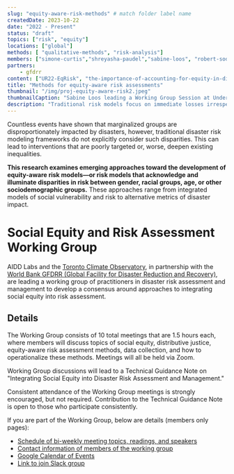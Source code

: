 ```yaml
---
slug: "equity-aware-risk-methods" # match folder label name
createdDate: 2023-10-22
date: "2022 - Present"
status: "draft"
topics: ["risk", "equity"]
locations: ["global"]
methods: [ "qualitative-methods", "risk-analysis"]
members: ["simone-curtis","shreyasha-paudel","sabine-loos", "robert-soden","rashmin-gunasekera","bramka-jafino", "karen-barns", "david-lallemant", "jocelyn-west"] # shreyasha, rashmin, bramka
partners:
    - gfdrr
content: ["UR22-EqRisk", "the-importance-of-accounting-for-equity-in-disaster-risk-models","anti-colonial-critique-of-climate-and-disaster-risk-models"]
title: "Methods for equity-aware risk assessments"
thumbnail: "/img/proj-equity-aware-risk2.jpeg"
thumbnailCaption: "Sabine Loos leading a Working Group Session at Understanding Risk 2022 in Florianopolis, Brazil."
description: "Traditional risk models focus on immediate losses irrespective of who is impacted. In this research, we work with risk modeling practitioners to develop an approach for the future of more equity-aware risk models." 
---
```

Countless events have shown that marginalized groups are disproportionately impacted by disasters, however, traditional disaster risk modeling frameworks do not explicitly consider such disparities. This can lead to interventions that are poorly targeted or, worse, deepen existing inequalities. 

**This research examines emerging approaches toward the development of equity-aware risk models—or risk models that acknowledge and illuminate disparities in risk between gender, racial groups, age, or other sociodemographic groups.** These approaches range from integrated models of social vulnerability and risk to alternative metrics of disaster impact.

# Social Equity and Risk Assessment Working Group
AIDD Labs and the [Toronto Climate Observatory](https://www.climateobservatory.ca/), in partnership with the [World Bank GFDRR (Global Facility for Disaster Reduction and Recovery)](https://www.gfdrr.org/en), are leading a working group of practitioners in disaster risk assessment and management to develop a consensus around approaches to integrating social equity into risk assessment. 

## Details
The Working Group consists of 10 total meetings that are 1.5 hours each, where members will discuss topics of social equity, distributive justice, equity-aware risk assessment methods, data collection, and how to operationalize these methods. Meetings will all be held via Zoom.

Working Group discussions will lead to a Technical Guidance Note on "Integrating Social Equity into Disaster Risk Assessment and Management."

Consistent attendance of the Working Group meetings is strongly encouraged, but not required. Contribution to the Technical Guidance Note is open to those who participate consistently.

If you are part of the Working Group, below are details (members only pages):

* <a href="https://docs.google.com/document/d/1bTJzDHz8W3ps3l2jYYV-rfnHzEoLkCijd_uElXdG8a0/edit?usp=sharing" target="_blank">Schedule of bi-weekly meeting topics, readings, and speakers</a>
* <a href="https://docs.google.com/spreadsheets/d/18N31wSQXesR31waQU9_qqFHiyKPID_qaQV8eBPub1FM/edit?usp=sharing" target="_blank">Contact information of members of the working group</a>
* <a href="https://calendar.google.com/calendar/u/0?cid=Y185MzIxMjE5MzJjY2JlMTQzMTFhMGQ4MzE4NTM0YWYzMmZjZDQzNTNiNDIyOTUwMzcyMmJkOGU4NDc0ODYzM2VhQGdyb3VwLmNhbGVuZGFyLmdvb2dsZS5jb20" target="_blank">Google Calendar of Events</a>
* <a href="https://join.slack.com/share/enQtNjE1OTc4MTc4NTY5Ny1hOTE4M2FiZjlhMTM4M2Q5MmEwZTk5YmIwZjk3NWVjNjAyZTQ3ODg1YTFiMTY3ZTE0NzdmMzA2MzNhYmY2MDFm" target="_blank">Link to join Slack group</a>